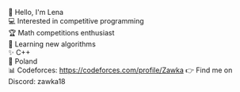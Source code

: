 👋 Hello, I'm Lena  
💻 Interested in competitive programming  
🏆 Math competitions enthusiast  
🚀 Learning new algorithms  
✨ C++  
📌 Poland  
📊 Codeforces: https://codeforces.com/profile/Zawka
👉 Find me on Discord: zawka18
